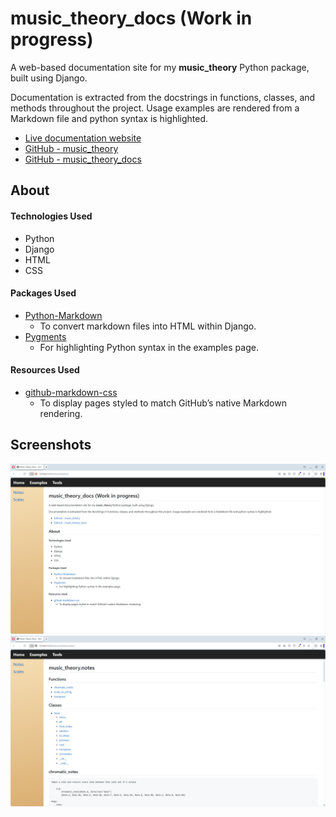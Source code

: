 # music_theory_docs (Work in progress)
A web-based documentation site for my **music_theory** Python package, built using Django.

Documentation is extracted from the docstrings in functions, classes, and methods throughout the project. Usage examples are rendered from a Markdown file and python syntax is highlighted.

- <a href="https://craigmason19.github.io/music_theory_docs/index.html" target="_blank">Live documentation website</a>
- <a href="https://github.com/CraigMason19/music_theory" target="_blank">GitHub - music_theory</a>
- <a href="https://github.com/CraigMason19/music_theory_docs" target="_blank">GitHub - music_theory_docs</a>
 
## About

#### Technologies Used
- Python
- Django
- HTML
- CSS

#### Packages Used
- [Python-Markdown](https://python-markdown.github.io)
    - To convert markdown files into HTML within Django.
- [Pygments](https://pygments.org)
    - For highlighting Python syntax in the examples page.

#### Resources Used
- [github-markdown-css](https://github.com/sindresorhus/github-markdown-css)
    - To display pages styled to match GitHub’s native Markdown rendering.

## Screenshots
![documentation-homepage-screenshot](screenshots/documentation_home.jpg "documentation homepage")
![documentation-notespage-screenshot](screenshots/documentation_notes.jpg "notes homepage")